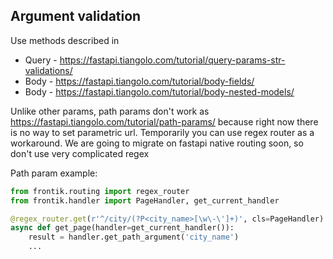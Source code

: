 ## Argument validation

Use methods described in

- Query - https://fastapi.tiangolo.com/tutorial/query-params-str-validations/
- Body - https://fastapi.tiangolo.com/tutorial/body-fields/
- Body - https://fastapi.tiangolo.com/tutorial/body-nested-models/

Unlike other params, path params don't work as https://fastapi.tiangolo.com/tutorial/path-params/
because right now there is no way to set parametric url. Temporarily you can use regex router as a workaround.
We are going to migrate on fastapi native routing soon, so don't use very complicated regex

Path param example:

```python
from frontik.routing import regex_router
from frontik.handler import PageHandler, get_current_handler

@regex_router.get(r'^/city/(?P<city_name>[\w\-\']+)', cls=PageHandler)
async def get_page(handler=get_current_handler()):
    result = handler.get_path_argument('city_name')
    ...
```
